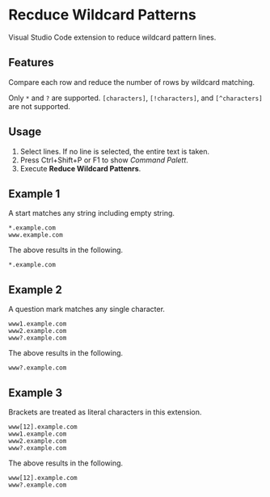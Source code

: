 # Recduce Wildcard Patterns

Visual Studio Code extension to reduce wildcard pattern lines.

## Features

Compare each row and reduce the number of rows by wildcard matching.

Only `*` and `?` are supported.
`[characters]`, `[!characters]`, and `[^characters]` are not supported.

## Usage

1.  Select lines.
    If no line is selected, the entire text is taken.
2.  Press Ctrl+Shift+P or F1 to show *Command Palett*.
3.  Execute **Reduce Wildcard Pattenrs**.

## Example 1

A start matches any string including empty string.

```
*.example.com
www.example.com
```

The above results in the following.

```
*.example.com
```

## Example 2

A question mark matches any single character.

```
www1.example.com
www2.example.com
www?.example.com
```

The above results in the following.

```
www?.example.com
```

## Example 3

Brackets are treated as literal characters in this extension.

```
www[12].example.com
www1.example.com
www2.example.com
www?.example.com
```

The above results in the following.

```
www[12].example.com
www?.example.com
```
